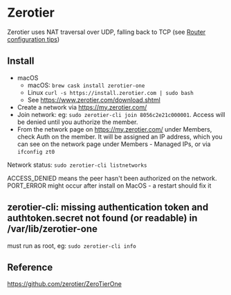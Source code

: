 # Zerotier

Zerotier uses NAT traversal over UDP, falling back to TCP (see [Router configuration tips](https://zerotier.atlassian.net/wiki/spaces/SD/pages/6815768/Router+Configuration+Tips))

## Install

* macOS
  * macOS: `brew cask install zerotier-one`
  * Linux `curl -s https://install.zerotier.com | sudo bash`
  * See https://www.zerotier.com/download.shtml
* Create a network via https://my.zerotier.com/
* Join network: eg: `sudo zerotier-cli join 8056c2e21c000001`. Access will be denied until you authorize the member.
* From the network page on https://my.zerotier.com/ under Members, check Auth on the member. It will be assigned an IP address, which you can see on the network page under Members - Managed IPs, or via `ifconfig zt0`

Network status: `sudo zerotier-cli listnetworks` 

ACCESS_DENIED means the peer hasn't been authorized on the network.
PORT_ERROR might occur after install on MacOS - a restart should fix it

## zerotier-cli: missing authentication token and authtoken.secret not found (or readable) in /var/lib/zerotier-one

must run as root, eg: `sudo zerotier-cli info`

## Reference

https://github.com/zerotier/ZeroTierOne